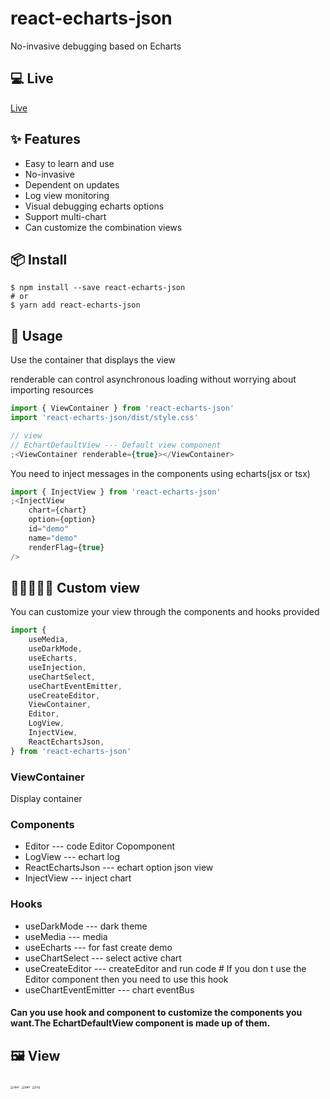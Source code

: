 # react-echarts-json

No-invasive debugging based on Echarts

## 💻 Live

[Live](http://43.138.187.142:9000/react-echarts-json/live/)

## ✨ Features

- Easy to learn and use
- No-invasive
- Dependent on updates
- Log view monitoring
- Visual debugging echarts options
- Support multi-chart
- Can customize the combination views

## 📦 Install

```
$ npm install --save react-echarts-json
# or
$ yarn add react-echarts-json
```

## 🔨 Usage

Use the container that displays the view

renderable can control asynchronous loading without worrying about importing resources

```typescript
import { ViewContainer } from 'react-echarts-json'
import 'react-echarts-json/dist/style.css'

// view
// EchartDefaultView --- Default view component
;<ViewContainer renderable={true}></ViewContainer>
```

You need to inject messages in the components using echarts(jsx or tsx)

```typescript
import { InjectView } from 'react-echarts-json'
;<InjectView
	chart={chart}
	option={option}
	id="demo"
	name="demo"
	renderFlag={true}
/>
```

## 👨‍💻👩🏻‍💻 Custom view

You can customize your view through the components and hooks provided

```typescript
import {
	useMedia,
	useDarkMode,
	useEcharts,
	useInjection,
	useChartSelect,
	useChartEventEmitter,
	useCreateEditor,
	ViewContainer,
	Editor,
	LogView,
	InjectView,
	ReactEchartsJson,
} from 'react-echarts-json'
```

### ViewContainer

Display container

### Components

- Editor --- code Editor Copomponent
- LogView --- echart log
- ReactEchartsJson --- echart option json view
- InjectView --- inject chart

### Hooks

- useDarkMode --- dark theme
- useMedia --- media
- useEcharts --- for fast create demo
- useChartSelect --- select active chart
- useCreateEditor --- createEditor and run code # If you don t use the Editor component then you need to use this hook
- useChartEventEmitter --- chart eventBus

#### Can you use hook and component to customize the components you want.The EchartDefaultView component is made up of them.

## 🖼 View

<img src="https://github.com/NelsonYong/react-echarts-json/blob/master/src/image/log.png?raw=true" alt="darl" style="zoom: 33%;" />

<img src="https://github.com/NelsonYong/react-echarts-json/blob/master/src/image/code.png?raw=true" alt="darl" style="zoom: 33%;" />

<img src="https://github.com/NelsonYong/react-echarts-json/blob/master/src/image/opt.png?raw=true" alt="log" style="zoom:33%;" />

